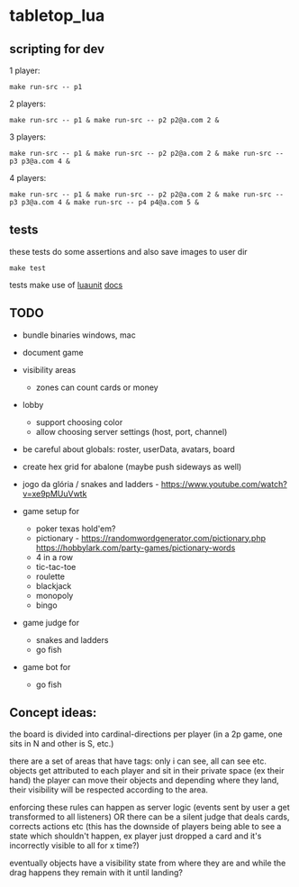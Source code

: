 # tabletop_lua

## scripting for dev

1 player:

    make run-src -- p1

2 players:

    make run-src -- p1 & make run-src -- p2 p2@a.com 2 &

3 players:

    make run-src -- p1 & make run-src -- p2 p2@a.com 2 & make run-src -- p3 p3@a.com 4 &

4 players:

    make run-src -- p1 & make run-src -- p2 p2@a.com 2 & make run-src -- p3 p3@a.com 4 & make run-src -- p4 p4@a.com 5 &

## tests

these tests do some assertions and also save images to user dir

    make test

tests make use of [luaunit](https://github.com/bluebird75/luaunit) [docs](https://luaunit.readthedocs.io/en/latest/)

## TODO

- bundle binaries windows, mac

- document game

- visibility areas
  - zones can count cards or money
- lobby
  - support choosing color
  - allow choosing server settings (host, port, channel)
- be careful about globals: roster, userData, avatars, board

- create hex grid for abalone (maybe push sideways as well)

- jogo da glória / snakes and ladders - https://www.youtube.com/watch?v=xe9pMUuVwtk
- game setup for
  - poker texas hold'em?
  - pictionary - https://randomwordgenerator.com/pictionary.php https://hobbylark.com/party-games/pictionary-words
  - 4 in a row
  - tic-tac-toe
  - roulette
  - blackjack
  - monopoly
  - bingo
- game judge for
  - snakes and ladders
  - go fish
- game bot for
  - go fish

## Concept ideas:

the board is divided into cardinal-directions per player
(in a 2p game, one sits in N and other is S, etc.)

there are a set of areas that have tags: only i can see, all can see etc.
objects get attributed to each player and sit in their private space (ex their hand)
the player can move their objects and depending where they land, their visibility will be respected according to the area.

enforcing these rules can happen as server logic (events sent by user a get transformed to all listeners)
OR
there can be a silent judge that deals cards, corrects actions etc (this has the downside of players being able to see a state which shouldn't happen, ex player just dropped a card and it's incorrectly visible to all for x time?)

eventually objects have a visibility state from where they are and while the drag happens they remain with it until landing?
